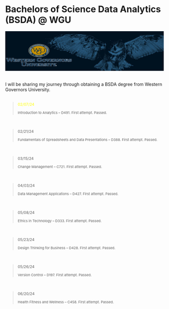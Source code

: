 # Bachelors of Science Data Analytics (BSDA) @ WGU

<img src="./img/pregameBanner.jpg" alt="WGU Banner Image">
<br>
<br>

I will be sharing my journey through obtaining a BSDA degree from Western Governors University.
<br>
<br>

> <p style="font-size: 12px; color: yellow;">02/07/24</p>
> <p style="font-size: 11px;">Introduction to Analytics – D491. First attempt. Passed.</p>
<br>

> <p style="font-size: 12px;">02/21/24</p>
> <p style="font-size: 11px;">Fundamentals of Spreadsheets and Data Presentations – D388. First attempt. Passed.</p>
<br>

> <p style="font-size: 12px;">03/15/24</p>
> <p style="font-size: 11px;">Change Management – C721. First attempt. Passed.</p>
<br>

> <p style="font-size: 12px;">04/03/24</p>
> <p style="font-size: 11px;">Data Management Applications – D427. First attempt. Passed.</p>
<br>

> <p style="font-size: 12px;">05/08/24</p>
> <p style="font-size: 11px;">Ethics in Technology – D333. First attempt. Passed.</p>
<br>

> <p style="font-size: 12px;">05/23/24</p>
> <p style="font-size: 11px;">Design Thinking for Business – D428. First attempt. Passed.</p>
<br>

> <p style="font-size: 12px;">05/26/24</p>
> <p style="font-size: 11px;">Version Control – D197. First attempt. Passed.</p>
<br>

> <p style="font-size: 12px;">06/20/24</p>
> <p style="font-size: 11px;">Health Fitness and Wellness – C458. First attempt. Passed.</p>
<br>